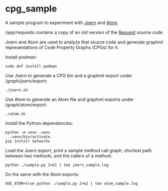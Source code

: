 # cpg_sample

A sample program to experiment with [Joern](https://github.com/joernio/joern)
and [Atom](https://github.com/AppThreat/atom).

/app/requests contains a copy of an old version of the
[Request](https://github.com/psf/requests) source code

Joern and Atom are used to analyze that source code and generate graphml
representations of Code Property Graphs (CPGs) for it.

Install podman:
```
sudo dnf install podman
```

Use Joern to generate a CPG bin and a graphml export under
/graph/joern/export:

```
./joern.sh
```

Use Atom to generate an Atom file and graphml exports under
/graph/atom/export:

```
./atom.sh
```

Install the Python dependencies:
```
python -m venv .venv
. .venv/bin/activate
pip install networkx
```

Load the Joern export, print a sample method call graph, shortest path
between two methods, and the callers of a method:

```
python ./sample.py 2>&1 | tee joern_sample.log
```

Do the same with the Atom exports:

```
USE_ATOM=true python ./sample.py 2>&1 | tee atom_sample.log
```

